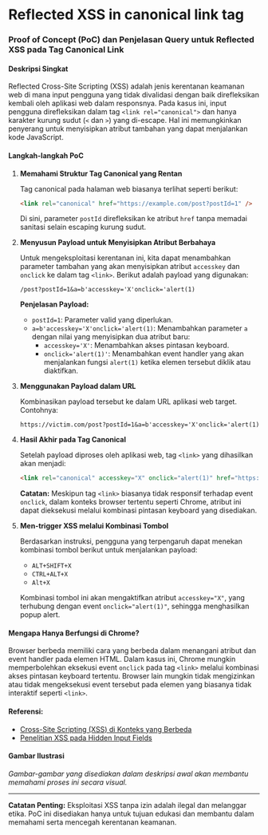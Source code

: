 
# Reflected XSS in canonical link tag
### **Proof of Concept (PoC) dan Penjelasan Query untuk Reflected XSS pada Tag Canonical Link**

#### **Deskripsi Singkat**
Reflected Cross-Site Scripting (XSS) adalah jenis kerentanan keamanan web di mana input pengguna yang tidak divalidasi dengan baik direfleksikan kembali oleh aplikasi web dalam responsnya. Pada kasus ini, input pengguna direfleksikan dalam tag `<link rel="canonical">` dan hanya karakter kurung sudut (`<` dan `>`) yang di-escape. Hal ini memungkinkan penyerang untuk menyisipkan atribut tambahan yang dapat menjalankan kode JavaScript.

#### **Langkah-langkah PoC**

1. **Memahami Struktur Tag Canonical yang Rentan**

   Tag canonical pada halaman web biasanya terlihat seperti berikut:

   ```html
   <link rel="canonical" href="https://example.com/post?postId=1" />
   ```

   Di sini, parameter `postId` direfleksikan ke atribut `href` tanpa memadai sanitasi selain escaping kurung sudut.

2. **Menyusun Payload untuk Menyisipkan Atribut Berbahaya**

   Untuk mengeksploitasi kerentanan ini, kita dapat menambahkan parameter tambahan yang akan menyisipkan atribut `accesskey` dan `onclick` ke dalam tag `<link>`. Berikut adalah payload yang digunakan:

   ```
   /post?postId=1&a=b'accesskey='X'onclick='alert(1)
   ```

   **Penjelasan Payload:**
   - `postId=1`: Parameter valid yang diperlukan.
   - `a=b'accesskey='X'onclick='alert(1)`: Menambahkan parameter `a` dengan nilai yang menyisipkan dua atribut baru:
     - `accesskey='X'`: Menambahkan akses pintasan keyboard.
     - `onclick='alert(1)'`: Menambahkan event handler yang akan menjalankan fungsi `alert(1)` ketika elemen tersebut diklik atau diaktifkan.

3. **Menggunakan Payload dalam URL**

   Kombinasikan payload tersebut ke dalam URL aplikasi web target. Contohnya:

   ```
   https://victim.com/post?postId=1&a=b'accesskey='X'onclick='alert(1)
   ```

4. **Hasil Akhir pada Tag Canonical**

   Setelah payload diproses oleh aplikasi web, tag `<link>` yang dihasilkan akan menjadi:

   ```html
   <link rel="canonical" accesskey="X" onclick="alert(1)" href="https://example.com/post?postId=1&a=b'accesskey='X'onclick='alert(1)" />
   ```

   **Catatan:** Meskipun tag `<link>` biasanya tidak responsif terhadap event `onclick`, dalam konteks browser tertentu seperti Chrome, atribut ini dapat dieksekusi melalui kombinasi pintasan keyboard yang disediakan.

5. **Men-trigger XSS melalui Kombinasi Tombol**

   Berdasarkan instruksi, pengguna yang terpengaruh dapat menekan kombinasi tombol berikut untuk menjalankan payload:

   - `ALT+SHIFT+X`
   - `CTRL+ALT+X`
   - `Alt+X`

   Kombinasi tombol ini akan mengaktifkan atribut `accesskey="X"`, yang terhubung dengan event `onclick="alert(1)"`, sehingga menghasilkan popup alert.

#### **Mengapa Hanya Berfungsi di Chrome?**

Browser berbeda memiliki cara yang berbeda dalam menangani atribut dan event handler pada elemen HTML. Dalam kasus ini, Chrome mungkin memperbolehkan eksekusi event `onclick` pada tag `<link>` melalui kombinasi akses pintasan keyboard tertentu. Browser lain mungkin tidak mengizinkan atau tidak mengeksekusi event tersebut pada elemen yang biasanya tidak interaktif seperti `<link>`.

#### **Referensi:**
- [Cross-Site Scripting (XSS) di Konteks yang Berbeda](https://portswigger.net/web-security/cross-site-scripting/contexts)
- [Penelitian XSS pada Hidden Input Fields](https://portswigger.net/research/xss-in-hidden-input-fields)

#### **Gambar Ilustrasi**

*Gambar-gambar yang disediakan dalam deskripsi awal akan membantu memahami proses ini secara visual.*

---

**Catatan Penting:** Eksploitasi XSS tanpa izin adalah ilegal dan melanggar etika. PoC ini disediakan hanya untuk tujuan edukasi dan membantu dalam memahami serta mencegah kerentanan keamanan.
